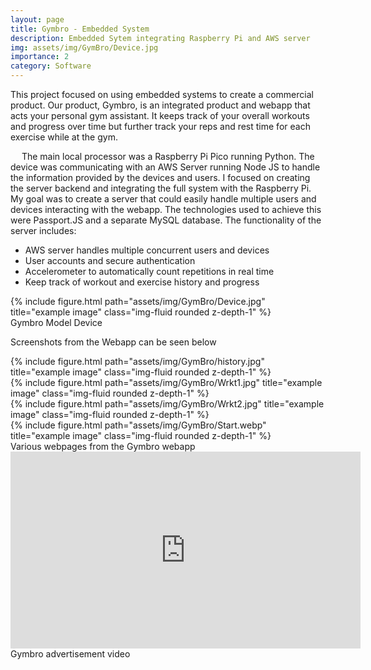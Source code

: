 ```yaml
---
layout: page
title: Gymbro - Embedded System
description: Embedded Sytem integrating Raspberry Pi and AWS server
img: assets/img/GymBro/Device.jpg
importance: 2
category: Software
---
```


This project focused on using embedded systems to create a commercial product. Our product, Gymbro, is an integrated product and webapp that acts your personal gym assistant. It keeps track of your overall workouts and progress over time but further track your reps and rest time for each exercise while at the gym. 

&emsp; The main local processor was a Raspberry Pi Pico running Python. The device was communicating with an AWS Server running Node JS to handle the information provided by the devices and users. I focused on creating the server backend and integrating the full system with the Raspberry Pi. My goal was to create a server that could easily handle multiple users and devices interacting with the webapp. The technologies used to achieve this were Passport.JS and a separate MySQL database. The functionality of the server includes:

- AWS server handles multiple concurrent users and devices
- User accounts and secure authentication
- Accelerometer to automatically count repetitions in real time
- Keep track of workout and exercise history and progress

<div class="row justify-content-sm-center">
    <div class="col-sm mt-3 mt-md-0">
        {% include figure.html path="assets/img/GymBro/Device.jpg" title="example image" class="img-fluid rounded z-depth-1" %}
    </div>
</div>
<div class="caption">
    Gymbro Model Device
</div>

Screenshots from the Webapp can be seen below

<div class="row">
    <div class="col-sm mt-3 mt-md-0">
        {% include figure.html path="assets/img/GymBro/history.jpg" title="example image" class="img-fluid rounded z-depth-1" %}
    </div>
    <div class="col-sm mt-3 mt-md-0">
        {% include figure.html path="assets/img/GymBro/Wrkt1.jpg" title="example image" class="img-fluid rounded z-depth-1" %}
    </div>
    <div class="col-sm mt-3 mt-md-0">
        {% include figure.html path="assets/img/GymBro/Wrkt2.jpg" title="example image" class="img-fluid rounded z-depth-1" %}
    </div>    
    <div class="col-sm mt-3 mt-md-0">
        {% include figure.html path="assets/img/GymBro/Start.webp" title="example image" class="img-fluid rounded z-depth-1" %}
    </div>
</div>
<div class="caption">
    Various webpages from the Gymbro webapp
</div>

<div class="row">
    <div>
        <iframe width="560" height="315" src="https://www.youtube.com/embed/rFBxXwwBgMg" title="YouTube video player" frameborder="0" allow="accelerometer; clipboard-write; encrypted-media; gyroscope; picture-in-picture; web-share" allowfullscreen></iframe>
    </div>
</div>
<div class="caption">
    Gymbro advertisement video
</div>
